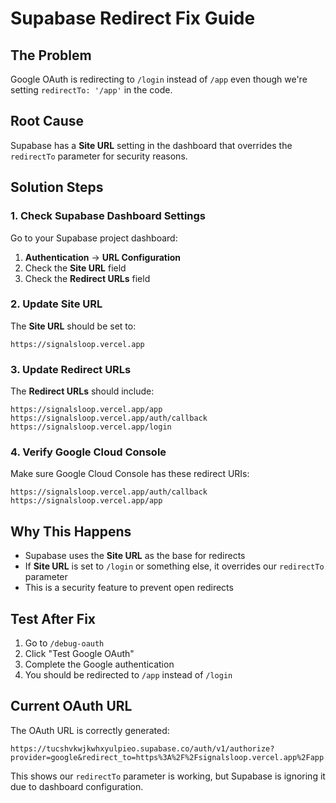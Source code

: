 # Supabase Redirect Fix Guide

## The Problem
Google OAuth is redirecting to `/login` instead of `/app` even though we're setting `redirectTo: '/app'` in the code.

## Root Cause
Supabase has a **Site URL** setting in the dashboard that overrides the `redirectTo` parameter for security reasons.

## Solution Steps

### 1. Check Supabase Dashboard Settings

Go to your Supabase project dashboard:
1. **Authentication** → **URL Configuration**
2. Check the **Site URL** field
3. Check the **Redirect URLs** field

### 2. Update Site URL
The **Site URL** should be set to:
```
https://signalsloop.vercel.app
```

### 3. Update Redirect URLs
The **Redirect URLs** should include:
```
https://signalsloop.vercel.app/app
https://signalsloop.vercel.app/auth/callback
https://signalsloop.vercel.app/login
```

### 4. Verify Google Cloud Console
Make sure Google Cloud Console has these redirect URIs:
```
https://signalsloop.vercel.app/auth/callback
https://signalsloop.vercel.app/app
```

## Why This Happens
- Supabase uses the **Site URL** as the base for redirects
- If **Site URL** is set to `/login` or something else, it overrides our `redirectTo` parameter
- This is a security feature to prevent open redirects

## Test After Fix
1. Go to `/debug-oauth`
2. Click "Test Google OAuth"
3. Complete the Google authentication
4. You should be redirected to `/app` instead of `/login`

## Current OAuth URL
The OAuth URL is correctly generated:
```
https://tucshvkwjkwhxyulpieo.supabase.co/auth/v1/authorize?provider=google&redirect_to=https%3A%2F%2Fsignalsloop.vercel.app%2Fapp
```

This shows our `redirectTo` parameter is working, but Supabase is ignoring it due to dashboard configuration.
